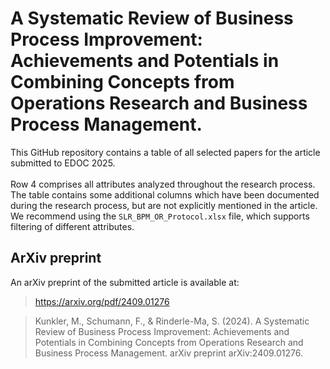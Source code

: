 # A Systematic Review of Business Process Improvement: Achievements and Potentials in Combining Concepts from Operations Research and Business Process Management.

This GitHub repository contains a table of all selected papers for the article submitted to EDOC 2025.
<br><br>
Row 4 comprises all attributes analyzed throughout the research process. The table contains some additional columns which have been documented during the research process, but are not explicitly mentioned in the article.
<br>
We recommend using the
`SLR_BPM_OR_Protocol.xlsx`
file, which supports filtering of different attributes.

## ArXiv preprint
An arXiv preprint of the submitted article is available at: 
>https://arxiv.org/pdf/2409.01276

>Kunkler, M., Schumann, F., & Rinderle-Ma, S. (2024). A Systematic Review of Business Process Improvement: Achievements and Potentials in Combining Concepts from Operations Research and Business Process Management. arXiv preprint arXiv:2409.01276.
